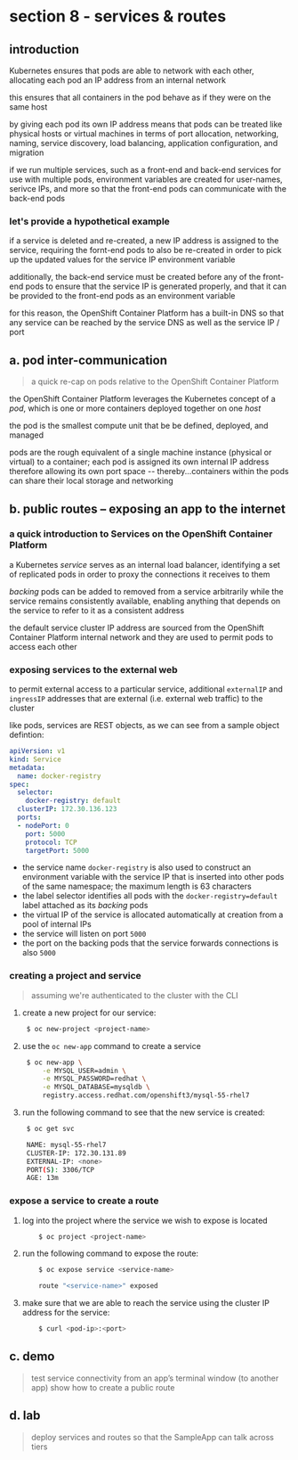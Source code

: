 # section 8 - services & routes

## introduction

Kubernetes ensures that pods are able to network with each other, allocating each pod an IP address from an internal network

this ensures that all containers in the pod behave as if they were on the same host

by giving each pod its own IP address means that pods can be treated like physical hosts or virtual machines in terms of port allocation, networking, naming, service discovery, load balancing, application configuration, and migration

if we run multiple services, such as a front-end and back-end services for use with multiple pods, environment variables are created for user-names, serivce IPs, and more so that the front-end pods can communicate with the back-end pods

### let's provide a hypothetical example

if a service is deleted and re-created, a new IP address is assigned to the service, requiring the fornt-end pods to also be re-created in order to pick up the updated values for the service IP environment variable

additionally, the back-end service must be created before any of the front-end pods to ensure that the service IP is generated properly, and that it can be provided to the front-end pods as an environment variable

for this reason, the OpenShift Container Platform has a built-in DNS so that any service can be reached by the service DNS as well as the service IP / port

## a. pod inter-communication

> a quick re-cap on pods relative to the OpenShift Container Platform

the OpenShift Container Platform leverages the Kubernetes concept of a *pod*, which is one or more containers deployed together on one *host*

the pod is the smallest compute unit that be be defined, deployed, and managed

pods are the rough equivalent of a single machine instance (physical or virtual) to a container; each pod is assigned its own internal IP address therefore allowing its own port space -- thereby...containers within the pods can share their local storage and networking

## b. public routes – exposing an app to the internet

### a quick introduction to Services on the OpenShift Container Platform

a Kubernetes *service* serves as an internal load balancer, identifying a set of replicated pods in order to proxy the connections it receives to them

*backing* pods can be added to removed from a service arbitrarily while the service remains consistently available, enabling anything that depends on the service to refer to it as a consistent address

the default service cluster IP address are sourced from the OpenShift Container Platform internal network and they are used to permit pods to access each other

### exposing services to the external web

to permit external access to a particular service, additional ```externalIP``` and ```ingressIP``` addresses that are external (i.e. external web traffic) to the cluster

like pods, services are REST objects, as we can see from a sample object defintion:

```yaml
apiVersion: v1
kind: Service
metadata:
  name: docker-registry
spec:
  selector:
    docker-registry: default
  clusterIP: 172.30.136.123
  ports:
  - nodePort: 0
    port: 5000
    protocol: TCP
    targetPort: 5000
```

* the service name ```docker-registry``` is also used to construct an environment variable with the service IP that is inserted into other pods of the same namespace; the maximum length is 63 characters
* the label selector identifies all pods with the ```docker-registry=default``` label attached as its *backing* pods
* the virtual IP of the service is allocated automatically at creation from a pool of internal IPs
* the service will listen on port ```5000```
* the port on the backing pods that the service forwards connections is also ```5000```

### creating a project and service

> assuming we're authenticated to the cluster with the CLI

1. create a new project for our service:

   ```bash
    $ oc new-project <project-name>
   ```

2. use the ```oc new-app``` command to create a service

   ```bash
    $ oc new-app \
        -e MYSQL_USER=admin \
        -e MYSQL_PASSWORD=redhat \
        -e MYSQL_DATABASE=mysqldb \
        registry.access.redhat.com/openshift3/mysql-55-rhel7
   ```

3. run the following command to see that the new service is created:

   ```bash
    $ oc get svc

    NAME: mysql-55-rhel7
    CLUSTER-IP: 172.30.131.89
    EXTERNAL-IP: <none>
    PORT(S): 3306/TCP
    AGE: 13m
   ```

### expose a service to create a route

1. log into the project where the service we wish to expose is located

   ```bash
       $ oc project <project-name>
   ```

2. run the following command to expose the route:

   ```bash
       $ oc expose service <service-name>

       route "<service-name>" exposed
   ```

3. make sure that we are able to reach the service using the cluster IP address for the service:

   ```bash
       $ curl <pod-ip>:<port>
   ```

## c. demo

> test service connectivity from an app’s terminal window (to another app)
> show how to create a public route

## d. lab

> deploy services and routes so that the SampleApp can talk across tiers
